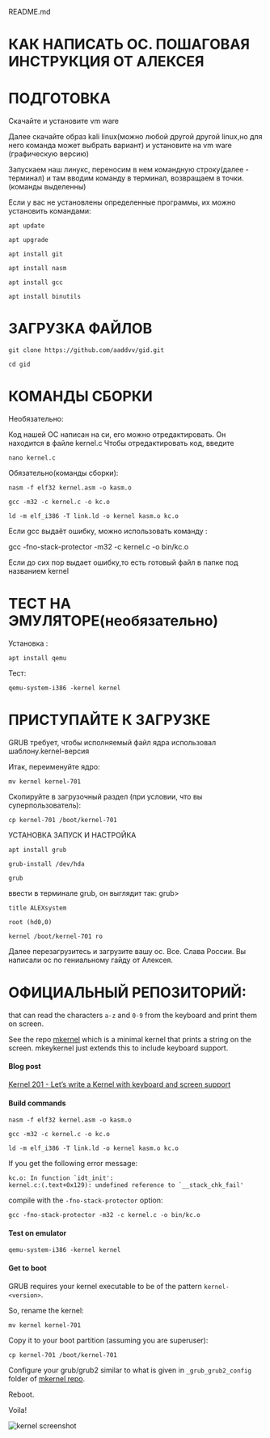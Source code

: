 README.md

# КАК НАПИСАТЬ ОС. ПОШАГОВАЯ ИНСТРУКЦИЯ ОТ АЛЕКСЕЯ

# ПОДГОТОВКА

Скачайте и установите vm ware

Далее скачайте образ kali linux(можно любой другой другой linux,но для него команда может выбрать вариант) и установите на vm ware (графическую версию)

Запускаем наш линукс, переносим в нем командную строку(далее - терминал) и там вводим команду в терминал, возвращаем в точки. (команды выделенны)

Если у вас не установлены определенные программы, их можно установить командами:

	apt update       

	apt upgrade          

	apt install git            

	apt install nasm               

	apt install gcc            

	apt install binutils             

# ЗАГРУЗКА ФАЙЛОВ

	git clone https://github.com/aaddvv/gid.git

	cd gid

# КОМАНДЫ СБОРКИ

Необязательно:

Код нашей ОС написан на си, его можно отредактировать. Он находится в файле kernel.c Чтобы отредактировать код, введите

	nano kernel.c

Обязательно(команды сборки):

	nasm -f elf32 kernel.asm -o kasm.o

	gcc -m32 -c kernel.c -o kc.o

	ld -m elf_i386 -T link.ld -o kernel kasm.o kc.o
  
Если gcc выдаёт ошибку, можно использовать команду :
	
  gcc -fno-stack-protector -m32 -c kernel.c -o bin/kc.o

	
Если до сих пор выдает ошибку,то есть готовый файл в папке под названием kernel 

	

# ТЕСТ НА ЭМУЛЯТОРЕ(необязательно)

Установка :

	apt install qemu

Тест:

	qemu-system-i386 -kernel kernel

# ПРИСТУПАЙТЕ К ЗАГРУЗКЕ

GRUB требует, чтобы исполняемый файл ядра использовал шаблону.kernel-версия

Итак, переименуйте ядро:

	mv kernel kernel-701

Скопируйте в загрузочный раздел (при условии, что вы суперпользователь):

	cp kernel-701 /boot/kernel-701

УСТАНОВКА ЗАПУСК И НАСТРОЙКА

	apt install grub

	grub-install /dev/hda

	grub

ввести в терминале grub, он выглядит так: grub>

	title ALEXsystem

	root (hd0,0)

	kernel /boot/kernel-701 ro

Далее перезагрузитесь и загрузите вашу ос. Все. Слава России. Вы написали ос по гениальному гайду от Алексея.



# ОФИЦИАЛЬНЫЙ РЕПОЗИТОРИЙ:


that can read the characters `a-z` and `0-9` from the keyboard and print them on screen.

See the repo [mkernel](http://github.com/arjun024/mkernel) which is a minimal kernel that prints a string on the screen. mkeykernel just extends this to include keyboard support. 


#### Blog post ####

[Kernel 201 - Let’s write a Kernel with keyboard and screen support](http://arjunsreedharan.org/post/99370248137/kernel-201-lets-write-a-kernel-with-keyboard-and)

#### Build commands ####
```
nasm -f elf32 kernel.asm -o kasm.o
```
```
gcc -m32 -c kernel.c -o kc.o
```
```
ld -m elf_i386 -T link.ld -o kernel kasm.o kc.o
```

If you get the following error message:
```
kc.o: In function `idt_init':
kernel.c:(.text+0x129): undefined reference to `__stack_chk_fail'
```

compile with the `-fno-stack-protector` option:
```
gcc -fno-stack-protector -m32 -c kernel.c -o bin/kc.o
```

#### Test on emulator ####
```
qemu-system-i386 -kernel kernel
```

#### Get to boot ####
GRUB requires your kernel executable to be of the pattern `kernel-<version>`.

So, rename the kernel:

```
mv kernel kernel-701
```

Copy it to your boot partition (assuming you are superuser):

```
cp kernel-701 /boot/kernel-701
```

Configure your grub/grub2 similar to what is given in `_grub_grub2_config` folder of [mkernel repo](http://github.com/arjun024/mkernel).

Reboot.

Voila!

![kernel screenshot](http://31.media.tumblr.com/1afd75b433b13df613fa0c2301977893/tumblr_inline_ncy1p0kSGj1rivrqc.png "Screenshot")
